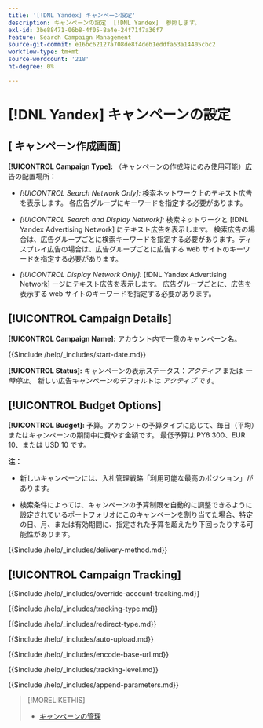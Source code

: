 ```yaml
---
title: '[!DNL Yandex] キャンペーン設定'
description: キャンペーンの設定  [!DNL Yandex]  参照します。
exl-id: 3be88471-06b8-4f05-8a4e-24f71f7a36f7
feature: Search Campaign Management
source-git-commit: e16bc62127a708de8f4deb1eddfa53a14405cbc2
workflow-type: tm+mt
source-wordcount: '218'
ht-degree: 0%

---
```


# [!DNL Yandex] キャンペーンの設定

## \[ キャンペーン作成画面\]

**[!UICONTROL Campaign Type]:** （キャンペーンの作成時にのみ使用可能）広告の配置場所：

* *[!UICONTROL Search Network Only]:* 検索ネットワーク上のテキスト広告を表示します。 各広告グループにキーワードを指定する必要があります。

* *[!UICONTROL Search and Display Network]:* 検索ネットワークと [!DNL Yandex Advertising Network] にテキスト広告を表示します。 検索広告の場合は、広告グループごとに検索キーワードを指定する必要があります。ディスプレイ広告の場合は、広告グループごとに広告する web サイトのキーワードを指定する必要があります。

* *[!UICONTROL Display Network Only]:* [!DNL Yandex Advertising Network] ージにテキスト広告を表示します。 広告グループごとに、広告を表示する web サイトのキーワードを指定する必要があります。

## [!UICONTROL Campaign Details]

**[!UICONTROL Campaign Name]:** アカウント内で一意のキャンペーン名。

<!-- **[!UICONTROL Start date]:** -->

{{$include /help/_includes/start-date.md}}

**[!UICONTROL Status]:** キャンペーンの表示ステータス：*アクティブ* または *一時停止*。 新しい広告キャンペーンのデフォルトは *アクティブ* です。

## [!UICONTROL Budget Options]

**[!UICONTROL Budget]:** 予算。アカウントの予算タイプに応じて、毎日（平均）またはキャンペーンの期間中に費やす金額です。 最低予算は PY6 300、EUR 10、または USD 10 です。

**注：**

* 新しいキャンペーンには、入札管理戦略「利用可能な最高のポジション」があります。

* 検索条件によっては、キャンペーンの予算制限を自動的に調整できるように設定されているポートフォリオにこのキャンペーンを割り当てた場合、特定の日、月、または有効期間に、指定された予算を超えたり下回ったりする可能性があります。

<!-- **[!UICONTROL Delivery Method]:** -->

{{$include /help/_includes/delivery-method.md}}

## [!UICONTROL Campaign Tracking]

<!-- **[!UICONTROL Override Account Tracking]:** -->

{{$include /help/_includes/override-account-tracking.md}}

<!-- **[!UICONTROL Tracking Type]:** -->

{{$include /help/_includes/tracking-type.md}}

<!-- **[!UICONTROL Redirect Type]:** -->

{{$include /help/_includes/redirect-type.md}}

<!-- **[!UICONTROL Auto Upload]:** -->

{{$include /help/_includes/auto-upload.md}}

<!-- **[!UICONTROL Encode Base URL]:** -->

{{$include /help/_includes/encode-base-url.md}}

<!-- **[!UICONTROL Tracking Level]:** -->

{{$include /help/_includes/tracking-level.md}}

<!-- **[!UICONTROL Append Parameters]:** -->

{{$include /help/_includes/append-parameters.md}}

>[!MORELIKETHIS]
>
>* [ キャンペーンの管理 ](/help/search-social-commerce/campaign-management/campaigns/campaign-manage.md)
